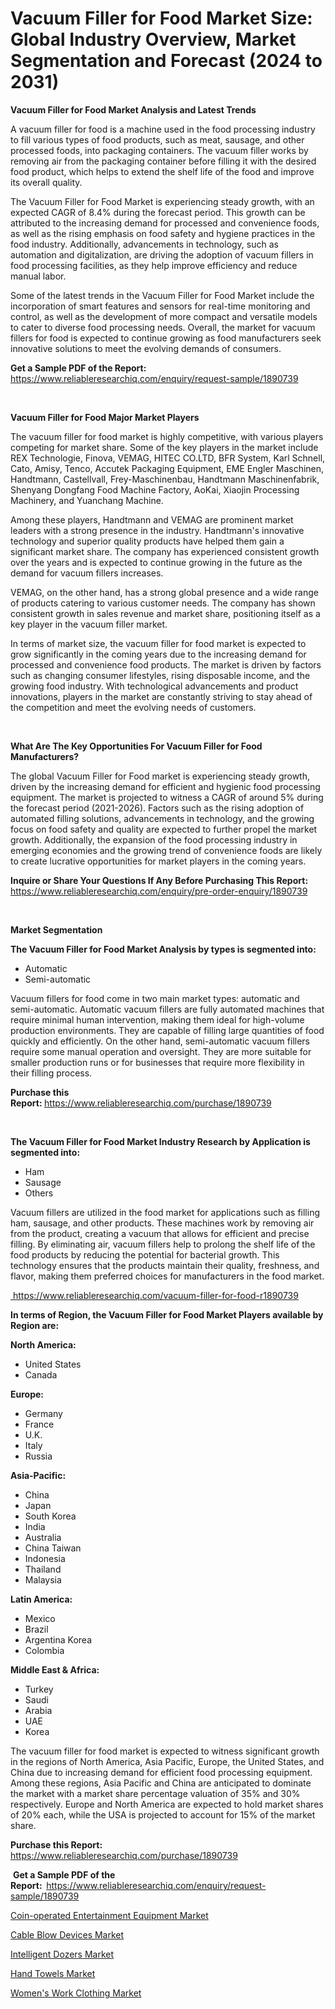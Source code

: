 <p><h1>Vacuum Filler for Food Market Size: Global Industry Overview, Market Segmentation and Forecast (2024 to 2031)</h1></p><p><strong>Vacuum Filler for Food Market Analysis and Latest Trends</strong></p>
<p><p>A vacuum filler for food is a machine used in the food processing industry to fill various types of food products, such as meat, sausage, and other processed foods, into packaging containers. The vacuum filler works by removing air from the packaging container before filling it with the desired food product, which helps to extend the shelf life of the food and improve its overall quality.</p><p>The Vacuum Filler for Food Market is experiencing steady growth, with an expected CAGR of 8.4% during the forecast period. This growth can be attributed to the increasing demand for processed and convenience foods, as well as the rising emphasis on food safety and hygiene practices in the food industry. Additionally, advancements in technology, such as automation and digitalization, are driving the adoption of vacuum fillers in food processing facilities, as they help improve efficiency and reduce manual labor.</p><p>Some of the latest trends in the Vacuum Filler for Food Market include the incorporation of smart features and sensors for real-time monitoring and control, as well as the development of more compact and versatile models to cater to diverse food processing needs. Overall, the market for vacuum fillers for food is expected to continue growing as food manufacturers seek innovative solutions to meet the evolving demands of consumers.</p></p>
<p><strong>Get a Sample PDF of the Report:&nbsp;</strong> <a href="https://www.reliableresearchiq.com/enquiry/request-sample/1890739">https://www.reliableresearchiq.com/enquiry/request-sample/1890739</a></p>
<p>&nbsp;</p>
<p><strong>Vacuum Filler for Food Major Market Players</strong></p>
<p><p>The vacuum filler for food market is highly competitive, with various players competing for market share. Some of the key players in the market include REX Technologie, Finova, VEMAG, HITEC CO.LTD, BFR System, Karl Schnell, Cato, Amisy, Tenco, Accutek Packaging Equipment, EME Engler Maschinen, Handtmann, Castellvall, Frey-Maschinenbau, Handtmann Maschinenfabrik, Shenyang Dongfang Food Machine Factory, AoKai, Xiaojin Processing Machinery, and Yuanchang Machine.</p><p>Among these players, Handtmann and VEMAG are prominent market leaders with a strong presence in the industry. Handtmann's innovative technology and superior quality products have helped them gain a significant market share. The company has experienced consistent growth over the years and is expected to continue growing in the future as the demand for vacuum fillers increases.</p><p>VEMAG, on the other hand, has a strong global presence and a wide range of products catering to various customer needs. The company has shown consistent growth in sales revenue and market share, positioning itself as a key player in the vacuum filler market.</p><p>In terms of market size, the vacuum filler for food market is expected to grow significantly in the coming years due to the increasing demand for processed and convenience food products. The market is driven by factors such as changing consumer lifestyles, rising disposable income, and the growing food industry. With technological advancements and product innovations, players in the market are constantly striving to stay ahead of the competition and meet the evolving needs of customers.</p></p>
<p>&nbsp;</p>
<p><strong>What Are The Key Opportunities For Vacuum Filler for Food Manufacturers?</strong></p>
<p><p>The global Vacuum Filler for Food market is experiencing steady growth, driven by the increasing demand for efficient and hygienic food processing equipment. The market is projected to witness a CAGR of around 5% during the forecast period (2021-2026). Factors such as the rising adoption of automated filling solutions, advancements in technology, and the growing focus on food safety and quality are expected to further propel the market growth. Additionally, the expansion of the food processing industry in emerging economies and the growing trend of convenience foods are likely to create lucrative opportunities for market players in the coming years.</p></p>
<p><strong>Inquire or Share Your Questions If Any Before Purchasing This Report:</strong> <a href="https://www.reliableresearchiq.com/enquiry/pre-order-enquiry/1890739">https://www.reliableresearchiq.com/enquiry/pre-order-enquiry/1890739</a></p>
<p>&nbsp;</p>
<p><strong>Market Segmentation</strong></p>
<p><strong>The Vacuum Filler for Food Market Analysis by types is segmented into:</strong></p>
<p><ul><li>Automatic</li><li>Semi-automatic</li></ul></p>
<p><p>Vacuum fillers for food come in two main market types: automatic and semi-automatic. Automatic vacuum fillers are fully automated machines that require minimal human intervention, making them ideal for high-volume production environments. They are capable of filling large quantities of food quickly and efficiently. On the other hand, semi-automatic vacuum fillers require some manual operation and oversight. They are more suitable for smaller production runs or for businesses that require more flexibility in their filling process.</p></p>
<p><strong>Purchase this Report:&nbsp;</strong><a href="https://www.reliableresearchiq.com/purchase/1890739">https://www.reliableresearchiq.com/purchase/1890739</a></p>
<p>&nbsp;</p>
<p><strong>The Vacuum Filler for Food Market Industry Research by Application is segmented into:</strong></p>
<p><ul><li>Ham</li><li>Sausage</li><li>Others</li></ul></p>
<p><p>Vacuum fillers are utilized in the food market for applications such as filling ham, sausage, and other products. These machines work by removing air from the product, creating a vacuum that allows for efficient and precise filling. By eliminating air, vacuum fillers help to prolong the shelf life of the food products by reducing the potential for bacterial growth. This technology ensures that the products maintain their quality, freshness, and flavor, making them preferred choices for manufacturers in the food market.</p></p>
<p><a href="https://www.reliableresearchiq.com/vacuum-filler-for-food-r1890739">&nbsp;https://www.reliableresearchiq.com/vacuum-filler-for-food-r1890739</a></p>
<p><strong>In terms of Region, the Vacuum Filler for Food Market Players available by Region are:</strong></p>
<p>
    <p> <strong> North America: </strong>
        <ul>
            <li>United States</li>
            <li>Canada</li>
        </ul>
        </p> 
    <p> <strong> Europe: </strong>
        <ul>
            <li>Germany</li>
            <li>France</li>
            <li>U.K.</li>
            <li>Italy</li>
            <li>Russia</li>
        </ul>
        </p> 
    <p> <strong> Asia-Pacific: </strong>
        <ul>
            <li>China</li>
            <li>Japan</li>
            <li>South Korea</li>
            <li>India</li>
            <li>Australia</li>
            <li>China Taiwan</li>
            <li>Indonesia</li>
            <li>Thailand</li>
            <li>Malaysia</li>
        </ul>
        </p> 
    <p> <strong> Latin America: </strong>
        <ul>
            <li>Mexico</li>
            <li>Brazil</li>
            <li>Argentina Korea</li>
            <li>Colombia</li>
        </ul>
        </p> 
    <p> <strong> Middle East & Africa: </strong>
        <ul>
            <li>Turkey</li>
            <li>Saudi</li>
            <li>Arabia</li>
            <li>UAE</li>
            <li>Korea</li>
        </ul>
    </p>
    </p>
<p><p>The vacuum filler for food market is expected to witness significant growth in the regions of North America, Asia Pacific, Europe, the United States, and China due to increasing demand for efficient food processing equipment. Among these regions, Asia Pacific and China are anticipated to dominate the market with a market share percentage valuation of 35% and 30% respectively. Europe and North America are expected to hold market shares of 20% each, while the USA is projected to account for 15% of the market share.</p></p>
<p><strong>Purchase this Report: </strong><a href="https://www.reliableresearchiq.com/purchase/1890739">https://www.reliableresearchiq.com/purchase/1890739</a></p>
<p>&nbsp;<strong>Get a Sample PDF of the Report:&nbsp;&nbsp;</strong><a href="https://www.reliableresearchiq.com/enquiry/request-sample/1890739">https://www.reliableresearchiq.com/enquiry/request-sample/1890739</a></p>
<p><strong></strong></p>
<p><p><a href="https://github.com/msLonKoss78/Market-Research-Report-List-1/blob/main/coin-operated-entertainment-equipment-market.md">Coin-operated Entertainment Equipment Market</a></p><p><a href="https://github.com/lairestrong/Market-Research-Report-List-1/blob/main/cable-blow-devices-market.md">Cable Blow Devices Market</a></p><p><a href="https://www.linkedin.com/pulse/deep-dive-intelligent-dozers-market-itstrends-segmentation-competitive-hnatf?trackingId=%2Ftt2op76S86wmBbkAEwkTg%3D%3D">Intelligent Dozers Market</a></p><p><a href="https://medium.com/@lianapter60/hand-towels-market-trends-and-analysis-opportunities-and-challenges-for-future-growth-2024-0b97f11cd36a">Hand Towels Market</a></p><p><a href="https://medium.com/@kelleebernier1851/womens-work-clothing-market-size-share-trends-analysis-report-by-product-general-work-5c69e8b9dbcd">Women's Work Clothing Market</a></p></p>